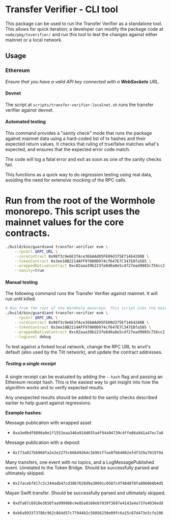 # Transfer Verifier - CLI tool

This package can be used to run the Transfer Verifier as a standalone tool. This allows for quick iteration: a developer can
modify the package code at `node/pkg/txverifier/` and run this tool to test the changes against either mainnet or a local network.

## Usage

### Ethereum

_Ensure that you have a valid API key connected with a **WebSockets** URL._

#### Devnet

The script at `scripts/transfer-verifier-localnet.sh` runs the transfer verifier against devnet.

#### Automated testing

This command provides a "sanity check" mode that runs the package against mainnet data using a hard-coded
list of tx hashes and their expected return values. It checks that ruling of true/false matches what's
expected, and ensures that the expected error code match.

The code will log a fatal error and exit as soon as one of the sanity checks fail.

This functions as a quick way to do regression testing using real data, avoiding the need for extensive mocking
of the RPC calls.

# Run from the root of the Wormhole monorepo. This script uses the mainnet values for the core contracts.
```sh
./build/bin/guardiand transfer-verifier evm \
    --rpcUrl $RPC_URL \
    --coreContract 0x98f3c9e6E3fAce36bAAd05FE09d375Ef1464288B \
    --tokenContract 0x3ee18B2214AFF97000D974cf647E7C347E8fa585 \
    --wrappedNativeContract 0xc02aaa39b223fe8d0a0e5c4f27ead9083c756cc2 \
    --sanity=true
```


#### Manual testing

The following command runs the Transfer Verifier against mainnet. It will run until killed.

```sh
# Run from the root of the Wormhole monorepo. This script uses the mainnet values for the core contracts.
./build/bin/guardiand transfer-verifier evm \
    --rpcUrl $RPC_URL \
    --coreContract 0x98f3c9e6E3fAce36bAAd05FE09d375Ef1464288B \
    --tokenContract 0x3ee18B2214AFF97000D974cf647E7C347E8fa585 \
    --wrappedNativeContract 0xc02aaa39b223fe8d0a0e5c4f27ead9083c756cc2 \
    --logLevel debug
```

To test against a forked local network, change the RPC URL to anvil's default (also used by the Tilt network), and update
the contract addresses.

##### Testing a single receipt

A single receipt can be evaluated by adding the `--hash` flag and passing an Ethereum receipt hash.
This is the easiest way to get insight into how the algorithm works and to verify expected results.

Any unexpected results should be added to the sanity checks described earlier to help guard against regressions.

**Example hashes**:

Message publication with wrapped asset
- `0xa3e0bdf8896a0e1f1552eaa346a914d655a4f94a94739c4ffe86a941a47ec7a8`

Message publication with a deposit
- `0x173a027bb960fa2e2e2275c66649264c1b961ffae0fbb4082efdf329a701979a`

Many transfers, one event with no topics, and a LogMessagePublished event. 
Unrelated to the Token Bridge. Should be successfully parsed and ultimately skipped.
- `0x27acebf817c3c244adb47cd3867620d9a30691c0587c4f484878fa896068b4d5`

Mayan Swift transfer. Should be successfully parsed and ultimately skipped.
- `0xdfa07c6910e3650faa999986c4e85a0160eb7039f3697e4143a4a737e4036edd`

- `0xb6a993373786c962c864d57c77944b2c58056250e09fc6a15c87d473e5cfe206`

